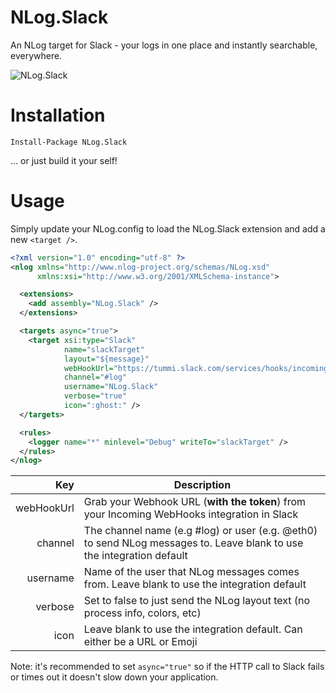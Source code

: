 NLog.Slack
==========
An NLog target for Slack - your logs in one place and instantly searchable, everywhere.

![NLog.Slack](http://i.imgur.com/xRlfNrN.png)

Installation
============
```Install-Package NLog.Slack```

... or just build it your self!

Usage
=====

Simply update your NLog.config to load the NLog.Slack extension and add a new `<target />`.

```xml
<?xml version="1.0" encoding="utf-8" ?>
<nlog xmlns="http://www.nlog-project.org/schemas/NLog.xsd"
      xmlns:xsi="http://www.w3.org/2001/XMLSchema-instance">

  <extensions>
    <add assembly="NLog.Slack" />
  </extensions>

  <targets async="true">
    <target xsi:type="Slack"
            name="slackTarget"
            layout="${message}"
            webHookUrl="https://tummi.slack.com/services/hooks/incoming-webhook?token=xxx"
            channel="#log"
            username="NLog.Slack"
            verbose="true"
            icon=":ghost:" />
  </targets>

  <rules>
    <logger name="*" minlevel="Debug" writeTo="slackTarget" />
  </rules>
</nlog>
```

Key        | Description
----------:| -----------
webHookUrl | Grab your Webhook URL (__with the token__) from your Incoming WebHooks integration in Slack
channel    | The channel name (e.g #log) or user (e.g. @eth0) to send NLog messages to. Leave blank to use the integration default
username   | Name of the user that NLog messages comes from. Leave blank to use the integration default
verbose    | Set to false to just send the NLog layout text (no process info, colors, etc)
icon       | Leave blank to use the integration default. Can either be a URL or Emoji

Note: it's recommended to set ```async="true"``` so if the HTTP call to Slack fails or times out it doesn't slow down your application.
